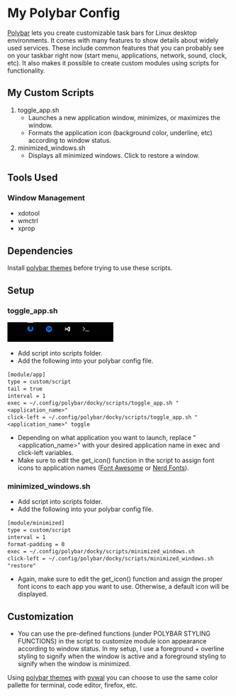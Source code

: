 # My Polybar Config
[Polybar](https://github.com/polybar/polybar) lets you create customizable task bars for Linux desktop environments. It comes with many features to show details about widely used services. These include common features that you can probably see on your taskbar right now (start menu, applications, network, sound, clock, etc). It also makes it possible to create custom modules using scripts for functionality.

## My Custom Scripts
1) toggle_app.sh
   - Launches a new application window, minimizes, or maximizes the window.
   - Formats the application icon (background color, underline, etc) according to window status.
3) minimized_windows.sh
   - Displays all minimized windows. Click to restore a window.
  
## Tools Used
### Window Management
- xdotool
- wmctrl
- xprop

## Dependencies
Install [polybar themes](https://github.com/adi1090x/polybar-themes) before trying to use these scripts. 

## Setup
### toggle_app.sh
![screenshot](toggle_app_ss.png)
- Add script into scripts folder.
- Add the following into your polybar config file.
```
[module/app]
type = custom/script
tail = true
interval = 1 
exec = ~/.config/polybar/docky/scripts/toggle_app.sh "<application_name>" 
click-left = ~/.config/polybar/docky/scripts/toggle_app.sh "<application_name>" toggle
```
- Depending on what application you want to launch, replace "<application_name>" with your desired application name in exec and click-left variables.
- Make sure to edit the get_icon() function in the script to assign font icons to application names ([Font Awesome](https://fontawesome.com/v4/icons/) or [Nerd Fonts](https://www.nerdfonts.com/)).

### minimized_windows.sh
- Add script into scripts folder.
- Add the following into your polybar config file.
```
[module/minimized]
type = custom/script
interval = 1
format-padding = 0
exec = ~/.config/polybar/docky/scripts/minimized_windows.sh
click-left = ~/.config/polybar/docky/scripts/minimized_windows.sh "restore"
```
- Again, make sure to edit the get_icon() function and assign the proper font icons to each app you want to use. Otherwise, a default icon will be displayed. 

## Customization
- You can use the pre-defined functions (under POLYBAR STYLING FUNCTIONS) in the script to customize module icon appearance according to window status. In my setup, I use a foreground + overline styling to signify when the window is active and a foreground styling to signify when the window is minimized.  

Using [polybar themes](https://github.com/adi1090x/polybar-themes) with [pywal](https://github.com/dylanaraps/pywal) you can choose to use the same color pallette for terminal, code editor, firefox, etc. 
